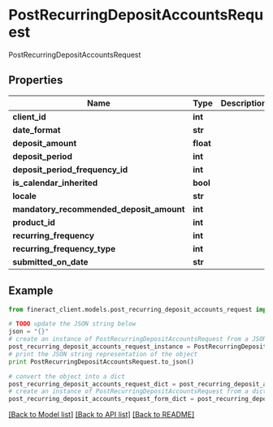 # PostRecurringDepositAccountsRequest

PostRecurringDepositAccountsRequest

## Properties

Name | Type | Description | Notes
------------ | ------------- | ------------- | -------------
**client_id** | **int** |  | [optional] 
**date_format** | **str** |  | [optional] 
**deposit_amount** | **float** |  | [optional] 
**deposit_period** | **int** |  | [optional] 
**deposit_period_frequency_id** | **int** |  | [optional] 
**is_calendar_inherited** | **bool** |  | [optional] 
**locale** | **str** |  | [optional] 
**mandatory_recommended_deposit_amount** | **int** |  | [optional] 
**product_id** | **int** |  | [optional] 
**recurring_frequency** | **int** |  | [optional] 
**recurring_frequency_type** | **int** |  | [optional] 
**submitted_on_date** | **str** |  | [optional] 

## Example

```python
from fineract_client.models.post_recurring_deposit_accounts_request import PostRecurringDepositAccountsRequest

# TODO update the JSON string below
json = "{}"
# create an instance of PostRecurringDepositAccountsRequest from a JSON string
post_recurring_deposit_accounts_request_instance = PostRecurringDepositAccountsRequest.from_json(json)
# print the JSON string representation of the object
print PostRecurringDepositAccountsRequest.to_json()

# convert the object into a dict
post_recurring_deposit_accounts_request_dict = post_recurring_deposit_accounts_request_instance.to_dict()
# create an instance of PostRecurringDepositAccountsRequest from a dict
post_recurring_deposit_accounts_request_form_dict = post_recurring_deposit_accounts_request.from_dict(post_recurring_deposit_accounts_request_dict)
```
[[Back to Model list]](../README.md#documentation-for-models) [[Back to API list]](../README.md#documentation-for-api-endpoints) [[Back to README]](../README.md)


